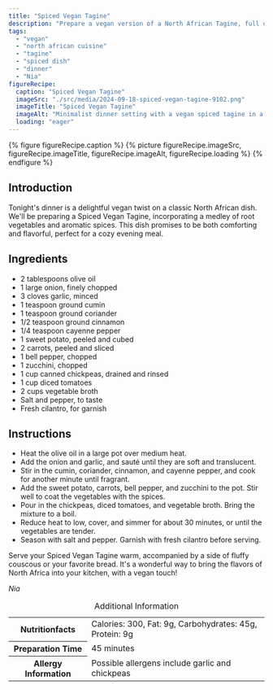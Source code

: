 ```yaml
---
title: "Spiced Vegan Tagine"
description: "Prepare a vegan version of a North African Tagine, full of spices and hearty vegetables. Perfect for a savory dinner!"
tags:
  - "vegan"
  - "north african cuisine"
  - "tagine"
  - "spiced dish"
  - "dinner"
  - "Nia"
figureRecipe: 
  caption: "Spiced Vegan Tagine"
  imageSrc: "./src/media/2024-09-18-spiced-vegan-tagine-9102.png"
  imageTitle: "Spiced Vegan Tagine"
  imageAlt: "Minimalist dinner setting with a vegan spiced tagine in a traditional pot, showing root vegetables and chickpeas, garnished with cilantro, beside fluffy couscous. Neutral background."
  loading: "eager"
---
```


{% figure figureRecipe.caption %}
{% picture figureRecipe.imageSrc, figureRecipe.imageTitle, figureRecipe.imageAlt, figureRecipe.loading %}
{% endfigure %}

## Introduction

Tonight's dinner is a delightful vegan twist on a classic North African dish. We'll be preparing a Spiced Vegan Tagine, incorporating a medley of root vegetables and aromatic spices. This dish promises to be both comforting and flavorful, perfect for a cozy evening meal.

## Ingredients

- 2 tablespoons olive oil
- 1 large onion, finely chopped
- 3 cloves garlic, minced
- 1 teaspoon ground cumin
- 1 teaspoon ground coriander
- 1/2 teaspoon ground cinnamon
- 1/4 teaspoon cayenne pepper
- 1 sweet potato, peeled and cubed
- 2 carrots, peeled and sliced
- 1 bell pepper, chopped
- 1 zucchini, chopped
- 1 cup canned chickpeas, drained and rinsed
- 1 cup diced tomatoes
- 2 cups vegetable broth
- Salt and pepper, to taste
- Fresh cilantro, for garnish

## Instructions

- Heat the olive oil in a large pot over medium heat.
- Add the onion and garlic, and sauté until they are soft and translucent.
- Stir in the cumin, coriander, cinnamon, and cayenne pepper, and cook for another minute until fragrant.
- Add the sweet potato, carrots, bell pepper, and zucchini to the pot. Stir well to coat the vegetables with the spices.
- Pour in the chickpeas, diced tomatoes, and vegetable broth. Bring the mixture to a boil.
- Reduce heat to low, cover, and simmer for about 30 minutes, or until the vegetables are tender.
- Season with salt and pepper. Garnish with fresh cilantro before serving.

Serve your Spiced Vegan Tagine warm, accompanied by a side of fluffy couscous or your favorite bread. It's a wonderful way to bring the flavors of North Africa into your kitchen, with a vegan touch!

*Nia*

<table><caption class='sr-only'>Additional Information</caption><tr><th>Nutritionfacts</th><td>Calories: 300, Fat: 9g, Carbohydrates: 45g, Protein: 9g&nbsp;</td></tr><tr><th>Preparation Time</th><td>45 minutes&nbsp;</td></tr><tr><th>Allergy Information</th><td>Possible allergens include garlic and chickpeas&nbsp;</td></tr></table>

